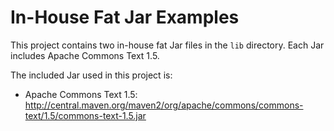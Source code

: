 # In-House Fat Jar Examples

This project contains two in-house fat Jar files in the `lib` directory. Each Jar includes Apache Commons Text 1.5.

The included Jar used in this project is:
- Apache Commons Text 1.5: http://central.maven.org/maven2/org/apache/commons/commons-text/1.5/commons-text-1.5.jar


